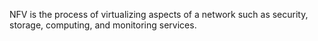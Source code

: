 NFV is the process of virtualizing aspects of a network such as security, storage, computing, and monitoring services.